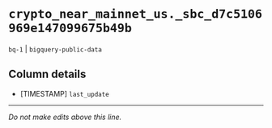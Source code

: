 # `crypto_near_mainnet_us._sbc_d7c5106969e147099675b49b`
`bq-1` | `bigquery-public-data`

## Column details
* [TIMESTAMP] `last_update`

-------------------------------------------------------------------------------
*Do not make edits above this line.*
